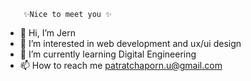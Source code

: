         ✨Nice to meet you ✨
 - 👋 Hi, I’m Jern      
 - 👀 I’m interested in web development and ux/ui design
 - 🎉 I’m currently learning Digital Engineering
 - 📫 How to reach me patratchaporn.u@gmail.com 


<!---
Paratchaporn/Paratchaporn is a ✨ special ✨ repository because its `README.md` (this file) appears on your GitHub profile.
You can click the Preview link to take a look at your changes.
--->
